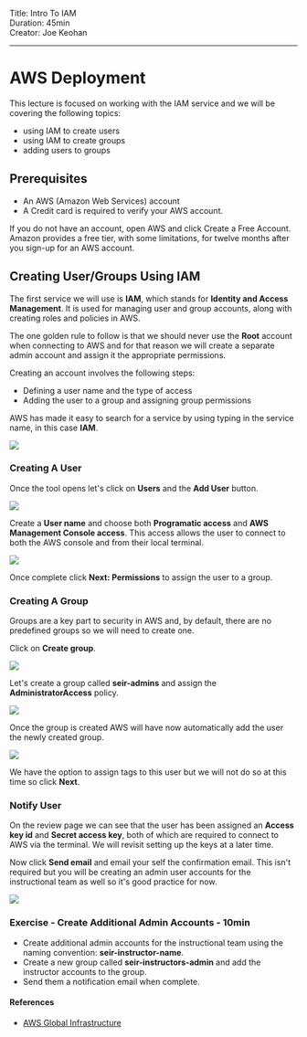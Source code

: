 Title: Intro To IAM<br>
Duration: 45min <br>
Creator:  Joe Keohan<br>

---

# AWS Deployment 

This lecture is focused on working with the IAM service and we will be covering the following topics:

- using IAM to create users
- using IAM to create groups
- adding users to groups

## Prerequisites

- An AWS (Amazon Web Services) account
- A Credit card is required to verify your AWS account.

If you do not have an account, open AWS and click Create a Free Account. Amazon provides a free tier, with some limitations, for twelve months after you sign-up for an AWS account.

## Creating User/Groups Using IAM

The first service we will use is **IAM**, which stands for **Identity and Access Management**.  It is used for managing user and group accounts, along with creating roles and policies in AWS.  

The one golden rule to follow is that we should never use the **Root** account when connecting to AWS and for that reason  we will create a separate admin account and assign it the appropriate permissions. 

Creating an account involves the following steps:

- Defining a user name and the type of access
- Adding the user to a group and assigning group permissions

AWS has made it easy to search for a service by using typing in the service name, in this case **IAM**. 

<img src="https://i.imgur.com/TDjx7Uj.png">

### Creating A User

Once the tool opens let's click on **Users** and the **Add User** button. 

<img src="https://i.imgur.com/8R2M1iN.png">

Create a **User name** and choose both **Programatic access** and **AWS Management Console access**.  This access allows the user to connect to both the AWS console and from their local terminal. 

<img src="https://i.imgur.com/McJzvem.png">

Once complete click **Next: Permissions** to assign the user to a group. 

### Creating A Group

Groups are a key part to security in AWS and, by default, there are no predefined groups so we will need to create one. 

Click on **Create group**. 

<img src="https://i.imgur.com/Lx3ah8x.png">

Let's create a group called **seir-admins** and assign the **AdministratorAccess** policy. 



<img src="https://i.imgur.com/4gsJoZU.png">

Once the group is created AWS will have now automatically add the user the newly created group.


<img src="https://i.imgur.com/IIg6Ce5.png" >

We have the option to assign tags to this user but we will not do so at this time so click **Next**. 

### Notify User

On the review page we can see that the user has been assigned an **Access key id** and **Secret access key**, both of which are required to connect to AWS via the terminal.  We will revisit setting up the keys at a later time. 

Now click **Send email** and email your self the confirmation email. This isn't required but you will be creating an admin user accounts for the instructional team as well so it's good practice for now. 

<img src="https://i.imgur.com/EMwAWzz.png">

### Exercise - Create Additional Admin Accounts - 10min

- Create additional admin accounts for the instructional team using the naming convention:  **seir-instructor-name**. 
- Create a new group called **seir-instructors-admin** and add the instructor accounts to the group.
- Send them a notification email when complete. 

#### References

- [AWS Global Infrastructure](https://jayendrapatil.com/aws-regions-availability-zones-and-edge-locations/)